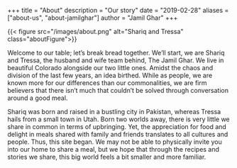 +++
title = "About"
description = "Our story"
date = "2019-02-28"
aliases = ["about-us", "about-jamilghar"]
author = "Jamil Ghar"
+++

{{< figure src="/images/about.png" alt="Shariq and Tressa" class="aboutFigure">}}

Welcome to our table; let’s break bread together. We’ll start, we are Shariq and Tressa, the husband and wife team behind, The Jamil Ghar. We live in beautiful Colorado alongside our two little ones. Amidst the chaos and division of the last few years, an idea birthed. While as people, we are known more for our differences than our commonalities, we are firm believers that there isn’t much that couldn’t be solved through conversation around a good meal.

Shariq was born and raised in a bustling city in Pakistan, whereas Tressa hails from a small town in Utah. Born two worlds away, there is very little we share in common in terms of upbringing. Yet, the appreciation for food and delight in meals shared with family and friends translates to all cultures and people. Thus, this site began. We may not be able to physically invite you into our home to share a meal, but we hope that through the recipes and stories we share, this big world feels a bit smaller and more familiar.   
